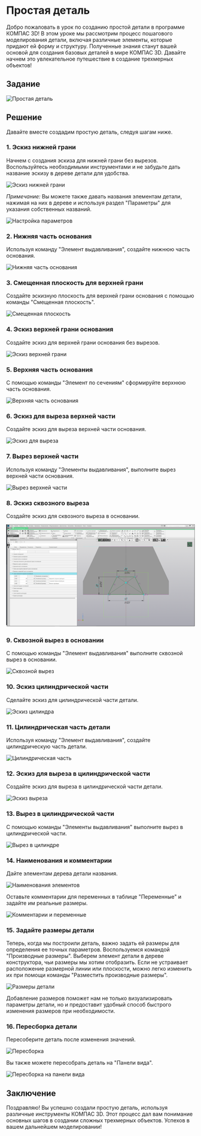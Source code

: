 # Простая деталь

Добро пожаловать в урок по созданию простой детали в программе КОМПАС 3D! В этом уроке мы рассмотрим процесс пошагового моделирования детали, включая различные элементы, которые придают ей форму и структуру. Полученные знания станут вашей основой для создания базовых деталей в мире КОМПАС 3D. Давайте начнем это увлекательное путешествие в создание трехмерных объектов!

## Задание

![Простая деталь](https://github.com/NotACat1/COMPASS-3D-courses/assets/113008873/2a0caac4-a2f8-4ceb-9579-ddc7159808d5)

## Решение

Давайте вместе создадим простую деталь, следуя шагам ниже.

### 1. Эскиз нижней грани

Начнем с создания эскиза для нижней грани без вырезов. Воспользуйтесь необходимыми инструментами и не забудьте дать название эскизу в дереве детали для удобства.

![Эскиз нижней грани](https://github.com/NotACat1/COMPASS-3D-courses/assets/113008873/b00661a9-2514-48b2-b224-06bd1c5f108c)

_Примечание:_ Вы можете также давать названия элементам детали, нажимая на них в дереве и используя раздел "Параметры" для указания собственных названий.

![Настройка параметров](https://github.com/NotACat1/COMPASS-3D-courses/assets/113008873/f01fa998-ccc4-41d3-8f9f-7f6e8d36144a)

### 2. Нижняя часть основания

Используя команду "Элемент выдавливания", создайте нижнюю часть основания.

![Нижняя часть основания](https://github.com/NotACat1/COMPASS-3D-courses/assets/113008873/f5aa5350-be2c-41af-94b4-6c464da7d3e9)

### 3. Смещенная плоскость для верхней грани

Создайте эскизную плоскость для верхней грани основания с помощью команды "Смещенная плоскость".

![Смещенная плоскость](https://github.com/NotACat1/COMPASS-3D-courses/assets/113008873/1e62d112-c0f4-456f-a9a6-5ca2087c3115)

### 4. Эскиз верхней грани основания

Создайте эскиз для верхней грани основания без вырезов.

![Эскиз верхней грани](https://github.com/NotACat1/COMPASS-3D-courses/assets/113008873/5dd95c7c-d111-43ab-bfd7-7829a5b397f3)

### 5. Верхняя часть основания

С помощью команды "Элемент по сечениям" сформируйте верхнюю часть основания.

![Верхняя часть основания](https://github.com/NotACat1/COMPASS-3D-courses/assets/113008873/75d33cf9-309f-4570-8f25-b06bdbaf018a)

### 6. Эскиз для выреза верхней части

Создайте эскиз для выреза верхней части основания.

![Эскиз для выреза](https://github.com/NotACat1/COMPASS-3D-courses/assets/113008873/4ad831d3-3c3a-4ea2-af21-f77076087808)

### 7. Вырез верхней части

Используя команду "Элементы выдавливания", выполните вырез верхней части основания.

![Вырез верхней части](https://github.com/NotACat1/COMPASS-3D-courses/assets/113008873/41fbc8b9-e5dc-44c8-b73b-f2dd60c5560e)

### 8. Эскиз сквозного выреза

Создайте эскиз для сквозного выреза в основании.

![Эскиз сквозного выреза](image-9.png)

### 9. Сквозной вырез в основании

С помощью команды "Элемент выдавливания" выполните сквозной вырез в основании.

![Сквозной вырез](https://github.com/NotACat1/COMPASS-3D-courses/assets/113008873/3dd28ca1-041b-4ee4-8980-393a95f39b04)

### 10. Эскиз цилиндрической части

Сделайте эскиз для цилиндрической части детали.

![Эскиз цилиндра](https://github.com/NotACat1/COMPASS-3D-courses/assets/113008873/cf08e6e9-31d3-4d88-8bb7-f82190bd72d8)

### 11. Цилиндрическая часть детали

Используя команду "Элемент выдавливания", создайте цилиндрическую часть детали.

![Цилиндрическая часть](https://github.com/NotACat1/COMPASS-3D-courses/assets/113008873/49ef24cb-2379-41db-9c38-d248fe9c8260)

### 12. Эскиз для выреза в цилиндрической части

Создайте эскиз для выреза в цилиндрической части детали.

![Эскиз выреза](https://github.com/NotACat1/COMPASS-3D-courses/assets/113008873/7a806a3b-f181-43a6-94b3-b8ca4e97034a)

### 13. Вырез в цилиндрической части

С помощью команды "Элементы выдавливания" выполните вырез в цилиндрической части.

![Вырез в цилиндре](https://github.com/NotACat1/COMPASS-3D-courses/assets/113008873/9d0315fa-d36a-485f-a283-0ce2f0dec880)

### 14. Наименования и комментарии

Дайте элементам дерева детали названия.

![Наименования элементов](https://github.com/NotACat1/COMPASS-3D-courses/assets/113008873/edee3f33-f633-4688-bffb-f7e1846d12d2)

Оставьте комментарии для переменных в таблице "Переменные" и задайте им реальные размеры.

![Комментарии и переменные](https://github.com/NotACat1/COMPASS-3D-courses/assets/113008873/44f341c2-a522-4065-ba7a-53736cd87b37)

### 15. Задайте размеры детали

Теперь, когда мы построили деталь, важно задать ей размеры для определения ее точных параметров. Воспользуемся командой "Производные размеры". Выберем элемент детали в дереве конструктора, чьи размеры мы хотим отобразить. Если не устраивает расположение размерной линии или плоскости, можно легко изменить их при помощи команды "Разместить производные размеры".

![Размеры детали](https://github.com/NotACat1/COMPASS-3D-courses/assets/113008873/88de059e-8b55-4d20-9233-44da572b3ff1)

Добавление размеров поможет нам не только визуализировать параметры детали, но и предоставит удобный способ быстрого изменения размеров при необходимости.

### 16. Пересборка детали

Пересоберите деталь после изменения значений.

![Пересборка](https://github.com/NotACat1/COMPASS-3D-courses/assets/113008873/47791a70-1f76-4918-b52c-4ad9d80cd94a)

Вы также можете пересобрать деталь на "Панели вида".

![Пересборка на панели вида](https://github.com/NotACat1/COMPASS-3D-courses/assets/113008873/d9e48359-cbcd-4069-8781-58aad3742ee9)

## Заключение

Поздравляю! Вы успешно создали простую деталь, используя различные инструменты КОМПАС 3D. Этот процесс дал вам понимание основных шагов в создании сложных трехмерных объектов. Успехов в вашем дальнейшем моделировании!
